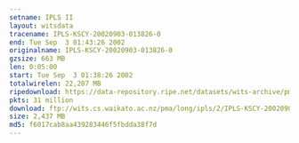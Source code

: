 ```yaml
---
setname: IPLS II
layout: witsdata
tracename: IPLS-KSCY-20020903-013826-0
end: Tue Sep  3 01:43:26 2002
originalname: IPLS-KSCY-20020903-013826-0
gzsize: 663 MB
len: 0:05:00
start: Tue Sep  3 01:38:26 2002
totalwirelen: 22,207 MB
ripedownload: https://data-repository.ripe.net/datasets/wits-archive/pma/long/ipls/2/IPLS-KSCY-20020903-013826-0.gz
pkts: 31 million
download: ftp://wits.cs.waikato.ac.nz/pma/long/ipls/2/IPLS-KSCY-20020903-013826-0.gz
size: 2,437 MB
md5: f6017cab8aa439283446f5fbdda38f7d
---
```

